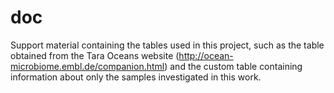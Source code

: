 # doc

Support material containing the tables used in this project, such as the table obtained from the Tara Oceans website (http://ocean-microbiome.embl.de/companion.html) and the custom table containing information about only the samples investigated in this work.
